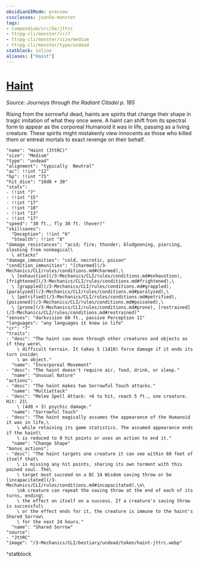```yaml
---
obsidianUIMode: preview
cssclasses: json5e-monster
tags:
- compendium/src/5e/jttrc
- ttrpg-cli/monster/cr/7
- ttrpg-cli/monster/size/medium
- ttrpg-cli/monster/type/undead
statblock: inline
aliases: ["Haint"]
---
```

# [Haint](3-Mechanics\CLI\bestiary\undead/haint-jttrc.md)
*Source: Journeys through the Radiant Citadel p. 185*  

Rising from the sorrowful dead, haints are spirits that change their shape in tragic imitation of what they once were. A haint can shift from its spectral form to appear as the corporeal Humanoid it was in life, passing as a living creature. These spirits might mistakenly view innocents as those who killed them or entreat mortals to exact revenge on their behalf.

```statblock
"name": "Haint (JttRC)"
"size": "Medium"
"type": "undead"
"alignment": "typically  Neutral"
"ac": !!int "12"
"hp": !!int "75"
"hit_dice": "10d8 + 30"
"stats":
- !!int "7"
- !!int "15"
- !!int "17"
- !!int "10"
- !!int "13"
- !!int "17"
"speed": "30 ft., fly 30 ft. (hover)"
"skillsaves":
  "Deception": !!int "6"
  "Stealth": !!int "8"
"damage_resistances": "acid; fire; thunder; bludgeoning, piercing, slashing from nonmagical\
  \ attacks"
"damage_immunities": "cold, necrotic, poison"
"condition_immunities": "[charmed](/3-Mechanics/CLI/rules/conditions.md#charmed),\
  \ [exhaustion](/3-Mechanics/CLI/rules/conditions.md#exhaustion), [frightened](/3-Mechanics/CLI/rules/conditions.md#frightened),\
  \ [grappled](/3-Mechanics/CLI/rules/conditions.md#grappled), [paralyzed](/3-Mechanics/CLI/rules/conditions.md#paralyzed),\
  \ [petrified](/3-Mechanics/CLI/rules/conditions.md#petrified), [poisoned](/3-Mechanics/CLI/rules/conditions.md#poisoned),\
  \ [prone](/3-Mechanics/CLI/rules/conditions.md#prone), [restrained](/3-Mechanics/CLI/rules/conditions.md#restrained)"
"senses": "darkvision 60 ft., passive Perception 11"
"languages": "any languages it knew in life"
"cr": "7"
"traits":
- "desc": "The haint can move through other creatures and objects as if they were\
    \ difficult terrain. It takes 5 (1d10) force damage if it ends its turn inside\
    \ an object."
  "name": "Incorporeal Movement"
- "desc": "The haint doesn't require air, food, drink, or sleep."
  "name": "Unusual Nature"
"actions":
- "desc": "The haint makes two Sorrowful Touch attacks."
  "name": "Multiattack"
- "desc": "Melee Spell Attack: +6 to hit, reach 5 ft., one creature. Hit: 21\
    \ (4d8 + 3) psychic damage."
  "name": "Sorrowful Touch"
- "desc": "The haint magically assumes the appearance of the Humanoid it was in life,\
    \ while retaining its game statistics. The assumed appearance ends if the haint\
    \ is reduced to 0 hit points or uses an action to end it."
  "name": "Change Shape"
"bonus_actions":
- "desc": "The haint targets one creature it can see within 60 feet of itself that\
    \ is missing any hit points, sharing its own torment with this pained soul. The\
    \ target must succeed on a DC 14 Wisdom saving throw or be [incapacitated](/3-Mechanics/CLI/rules/conditions.md#incapacitated).\n\
    \nA creature can repeat the saving throw at the end of each of its turns, ending\
    \ the effect on itself on a success. If a creature's saving throw is successful\
    \ or the effect ends for it, the creature is immune to the haint's Shared Sorrow\
    \ for the next 24 hours."
  "name": "Shared Sorrow"
"source":
- "JttRC"
"image": "/3-Mechanics/CLI/bestiary/undead/token/haint-jttrc.webp"
```
^statblock